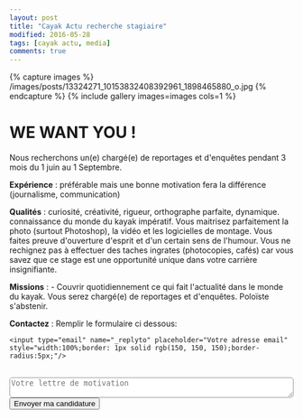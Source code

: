 ```yaml
---
layout: post
title: "Cayak Actu recherche stagiaire"
modified: 2016-05-28
tags: [cayak actu, media]
comments: true
---
```



{% capture images %}
/images/posts/13324271_10153832408392961_1898465880_o.jpg
{% endcapture %}
{% include gallery images=images cols=1 %}


# WE WANT YOU !

Nous recherchons un(e) chargé(e) de reportages et d'enquêtes pendant 3 mois du 1 juin au 1 Septembre.

**Expérience** : préférable mais une bonne motivation fera la différence (journalisme, communication)

**Qualités** : curiosité, créativité, rigueur, orthographe parfaite, dynamique. connaissance du monde du kayak impératif. Vous maitrisez parfaitement la photo (surtout Photoshop), la vidéo et les logicielles de montage. Vous faites preuve d'ouverture d'esprit et d'un certain sens de l'humour. Vous ne rechignez pas à effectuer des taches ingrates (photocopies, cafés) car vous savez que ce stage est une opportunité unique dans votre carrière insignifiante.

**Missions** : - Couvrir quotidiennement ce qui fait l'actualité dans le monde du kayak. Vous serez chargé(e) de reportages et d'enquêtes. Poloïste s'abstenir.

**Contactez** : Remplir le formulaire ci dessous:

<div markdown="0">
<form action="https://formspree.io/Cayakactualite@gmail.com"
      method="POST">

    <input type="email" name="_replyto" placeholder="Votre adresse email" style="width:100%;border: 1px solid rgb(150, 150, 150);border-radius:5px;"/>
<br/>
    <input type="hidden" name="_subject" value="Candidature Cayak Actu" />
    <textarea name="message" placeholder="Votre lettre de motivation" style="width:100%;border: 1px solid rgb(150, 150, 150);border-radius:5px;"></textarea>
<br/>
    <input type="hidden" name="_next" value="//www.cayakactu.fr/merci-candidature" />
    <input type="text" name="_gotcha" style="display:none" />
    <input class="btn btn-success" type="submit" value="Envoyer ma candidature">
</form>
</div>
